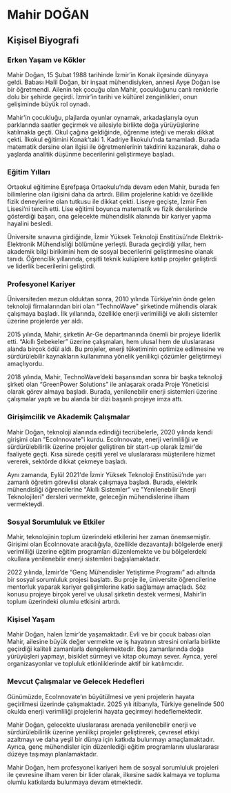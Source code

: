 # Mahir DOĞAN

## Kişisel Biyografi

### Erken Yaşam ve Kökler

Mahir Doğan, 15 Şubat 1988 tarihinde İzmir’in Konak ilçesinde dünyaya geldi. Babası Halil Doğan, bir inşaat mühendisiyken, annesi Ayşe Doğan ise bir öğretmendi. Ailenin tek çocuğu olan Mahir, çocukluğunu canlı renklerle dolu bir şehirde geçirdi. İzmir’in tarihi ve kültürel zenginlikleri, onun gelişiminde büyük rol oynadı. 

Mahir'in çocukluğu, plajlarda oyunlar oynamak, arkadaşlarıyla oyun parklarında saatler geçirmek ve ailesiyle birlikte doğa yürüyüşlerine katılmakla geçti. Okul çağına geldiğinde, öğrenme isteği ve merakı dikkat çekti. İlkokul eğitimini Konak’taki 1. Kadriye İlkokulu’nda tamamladı. Burada matematik dersine olan ilgisi ile öğretmenlerinin takdirini kazanarak, daha o yaşlarda analitik düşünme becerilerini geliştirmeye başladı.

### Eğitim Yılları

Ortaokul eğitimine Eşrefpaşa Ortaokulu’nda devam eden Mahir, burada fen bilimlerine olan ilgisini daha da artırdı. Bilim projelerine katıldı ve özellikle fizik deneylerine olan tutkusu ile dikkat çekti. Liseye geçişte, İzmir Fen Lisesi’ni tercih etti. Lise eğitimi boyunca matematik ve fizik derslerinde gösterdiği başarı, ona gelecekte mühendislik alanında bir kariyer yapma hayalini besledi.

Üniversite sınavına girdiğinde, İzmir Yüksek Teknoloji Enstitüsü’nde Elektrik-Elektronik Mühendisliği bölümüne yerleşti. Burada geçirdiği yıllar, hem akademik bilgi birikimini hem de sosyal becerilerini geliştirmesine olanak tanıdı. Öğrencilik yıllarında, çeşitli teknik kulüplere katılıp projeler geliştirdi ve liderlik becerilerini geliştirdi.

### Profesyonel Kariyer

Üniversiteden mezun olduktan sonra, 2010 yılında Türkiye’nin önde gelen teknoloji firmalarından biri olan "TechnoWave" şirketinde mühendis olarak çalışmaya başladı. İlk yıllarında, özellikle enerji verimliliği ve akıllı sistemler üzerine projelerde yer aldı. 

2015 yılında, Mahir, şirketin Ar-Ge departmanında önemli bir projeye liderlik etti. “Akıllı Şebekeler” üzerine çalışmaları, hem ulusal hem de uluslararası alanda birçok ödül aldı. Bu projeler, enerji tüketiminin optimize edilmesine ve sürdürülebilir kaynakların kullanımına yönelik yenilikçi çözümler geliştirmeyi amaçlıyordu.

2018 yılında, Mahir, TechnoWave’deki başarısından sonra bir başka teknoloji şirketi olan “GreenPower Solutions” ile anlaşarak orada Proje Yöneticisi olarak görev almaya başladı. Burada, yenilenebilir enerji sistemleri üzerine çalışmalar yaptı ve bu alanda bir dizi başarılı projeye imza attı.

### Girişimcilik ve Akademik Çalışmalar

Mahir Doğan, teknoloji alanında edindiği tecrübelerle, 2020 yılında kendi girişimi olan "EcoInnovate"i kurdu. EcoInnovate, enerji verimliliği ve sürdürülebilirlik üzerine projeler geliştiren bir start-up olarak İzmir'de faaliyete geçti. Kısa sürede çeşitli yerel ve uluslararası müşterilere hizmet vererek, sektörde dikkat çekmeye başladı.

Aynı zamanda, Eylül 2021'de İzmir Yüksek Teknoloji Enstitüsü’nde yarı zamanlı öğretim görevlisi olarak çalışmaya başladı. Burada, elektrik mühendisliği öğrencilerine "Akıllı Sistemler" ve "Yenilenebilir Enerji Teknolojileri" dersleri vermekte, geleceğin mühendislerine ilham vermekteydi.

### Sosyal Sorumluluk ve Etkiler

Mahir, teknolojinin toplum üzerindeki etkilerini her zaman önemsemiştir. Girişimi olan EcoInnovate aracılığıyla, özellikle dezavantajlı bölgelerde enerji verimliliği üzerine eğitim programları düzenlemekte ve bu bölgelerdeki okullara yenilenebilir enerji sistemleri bağışlamaktadır. 

2022 yılında, İzmir’de “Genç Mühendisler Yetiştirme Programı” adı altında bir sosyal sorumluluk projesi başlattı. Bu proje ile, üniversite öğrencilerine mentorluk yaparak kariyer gelişimlerine katkı sağlamayı amaçladı. Söz konusu projeye birçok yerel ve ulusal şirketin destek vermesi, Mahir’in toplum üzerindeki olumlu etkisini artırdı.

### Kişisel Yaşam

Mahir Doğan, halen İzmir’de yaşamaktadır. Evli ve bir çocuk babası olan Mahir, ailesine büyük değer vermekte ve iş hayatının stresini onlarla birlikte geçirdiği kaliteli zamanlarla dengelemektedir. Boş zamanlarında doğa yürüyüşleri yapmayı, bisiklet sürmeyi ve kitap okumayı sever. Ayrıca, yerel organizasyonlar ve topluluk etkinliklerinde aktif bir katılımcıdır.

### Mevcut Çalışmalar ve Gelecek Hedefleri

Günümüzde, EcoInnovate’ın büyütülmesi ve yeni projelerin hayata geçirilmesi üzerinde çalışmaktadır. 2025 yılı itibarıyla, Türkiye genelinde 500 okulda enerji verimliliği projelerini hayata geçirmeyi hedeflemektedir. 

Mahir Doğan, gelecekte uluslararası arenada yenilenebilir enerji ve sürdürülebilirlik üzerine yenilikçi projeler geliştirerek, çevresel etkiyi azaltmayı ve daha yeşil bir dünya için katkıda bulunmayı amaçlamaktadır. Ayrıca, genç mühendisler için düzenlediği eğitim programlarını uluslararası düzeye taşımayı planlamaktadır.

Mahir Doğan, hem profesyonel kariyeri hem de sosyal sorumluluk projeleri ile çevresine ilham veren bir lider olarak, ilkesine sadık kalmaya ve topluma olumlu katkılarda bulunmaya devam etmektedir.